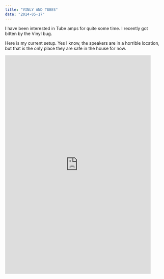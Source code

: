```yaml
---
title: "VINLY AND TUBES"
date: "2014-05-17"
---
```


I have been interested in Tube amps for quite some time. I recently got bitten by the Vinyl bug.

Here is my current setup. Yes I know, the speakers are in a horrible location, but that is the only place they are safe in the house for now. 

<iframe class="imgur-album" width="474" height="711" frameborder="0" src="http://imgur.com/a/afIGV/embed"></iframe>
